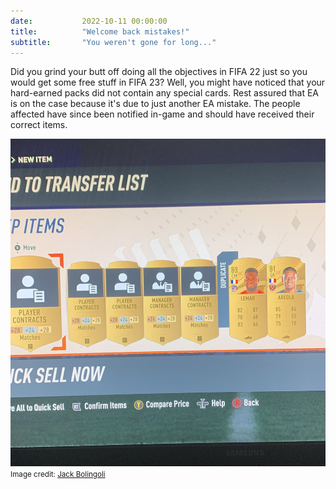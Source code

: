 ```yaml
---
date: 			2022-10-11 00:00:00
title: 			"Welcome back mistakes!"
subtitle: 		"You weren't gone for long..."
---
```


Did you grind your butt off doing all the objectives in FIFA 22 just so you would get some free stuff in FIFA 23? Well, you might have noticed that your hard-earned packs did not contain any special cards. Rest assured that EA is on the case because it's due to just another EA mistake. The people affected have since been notified in-game and should have received their correct items.

<img src="/assets/images/golds.jpg" alt="This is not the Lemar you're looking for."/>
<small>Image credit: <a href="https://twitter.com/Facetwot/status/1579885056398876672" target="_blank">Jack Bolingoli</a></small>